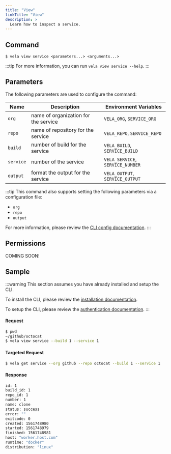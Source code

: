```yaml
---
title: "View"
linkTitle: "View"
description: >
  Learn how to inspect a service.
---
```


## Command

```
$ vela view service <parameters...> <arguments...>
```

:::tip
For more information, you can run `vela view service --help`.
:::

## Parameters

The following parameters are used to configure the command:

| Name      | Description                          | Environment Variables            |
| --------- | ------------------------------------ | -------------------------------- |
| `org`     | name of organization for the service | `VELA_ORG`, `SERVICE_ORG`        |
| `repo`    | name of repository for the service   | `VELA_REPO`, `SERVICE_REPO`      |
| `build`   | number of build for the service      | `VELA_BUILD`, `SERVICE_BUILD`    |
| `service` | number of the service                | `VELA_SERVICE`, `SERVICE_NUMBER` |
| `output`  | format the output for the service    | `VELA_OUTPUT`, `SERVICE_OUTPUT`  |

:::tip
This command also supports setting the following parameters via a configuration file:

- `org`
- `repo`
- `output`

For more information, please review the [CLI config documentation](/docs//docs/reference/cli/config.md).
:::

## Permissions

COMING SOON!

## Sample

:::warning
This section assumes you have already installed and setup the CLI.

To install the CLI, please review the [installation documentation](/docs/reference/cli/install.md).

To setup the CLI, please review the [authentication documentation](/docs/reference/cli/authentication.md).
:::

#### Request

```sh
$ pwd
~/github/octocat
$ vela view service --build 1 --service 1
```

#### Targeted Request

```sh
$ vela get service --org github --repo octocat --build 1 --service 1
```

#### Response

```sh
id: 1
build_id: 1
repo_id: 1
number: 1
name: clone
status: success
error: ""
exitcode: 0
created: 1561748980
started: 1561748979
finished: 1561748981
host: "worker.host.com"
runtime: "docker"
distribution: "linux"
```
